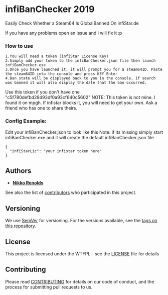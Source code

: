 # infiBanChecker 2019 
Easily Check Whether a Steam64 Is GlobalBanned On infiStar.de

If you have any problems open an issue and i will fix it :p

### How to use
    1.You will need a token (infiStar License Key)
    2.Simply add your token to the infiBanChecker.json file then launch infiBanChecker.exe
    3.Once you have launched it, it will prompt you for a steam64ID. Paste the steam64ID into the console and press KEY Enter
    4.Ban state will be displayed back to you in the console, if search was banned it will also display the date that the ban occurred.

Use this token if you don't have one "c5f780defbd28d93df0a93cf640c5602" NOTE: This token is not mine. I found it on mpgh. If infistar blocks it, you will need to get your own. Ask a friend who has one to share theirs.

### Config Example:

Edit your infiBanChecker.json to look like this Note: if its missing simply start infiBanChecker.exe and it will create the default infiBanChecker.json file

```
{
  "infiStarLic": "your infistar token here"
}
```

## Authors

* **[Nikko Renolds](https://github.com/Ni1kko)**  

See also the list of [contributors](https://github.com/Ni1kko/infiBanChecker/graphs/contributors) who participated in this project.

## Versioning

We use [SemVer](http://semver.org/) for versioning. For the versions available, see the [tags on this repository](https://github.com/Ni1kko/infiBanChecker/tags). 

## License

This project is licensed under the WTFPL - see the [LICENSE](https://github.com/Ni1kko/infiBanChecker/blob/master/LICENSE) file for details

## Contributing

Please read [CONTRIBUTING](https://github.com/Ni1kko/infiBanChecker/blob/master/CONTRIBUTING) for details on our code of conduct, and the process for submitting pull requests to us.
